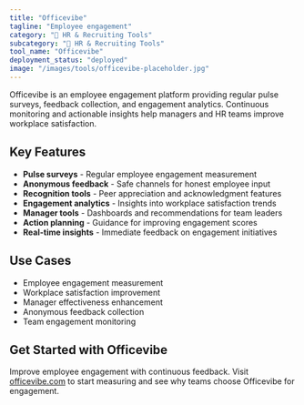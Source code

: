 ```yaml
---
title: "Officevibe"
tagline: "Employee engagement"
category: "👥 HR & Recruiting Tools"
subcategory: "👥 HR & Recruiting Tools"
tool_name: "Officevibe"
deployment_status: "deployed"
image: "/images/tools/officevibe-placeholder.jpg"
---
```

Officevibe is an employee engagement platform providing regular pulse surveys, feedback collection, and engagement analytics. Continuous monitoring and actionable insights help managers and HR teams improve workplace satisfaction.

## Key Features

- **Pulse surveys** - Regular employee engagement measurement
- **Anonymous feedback** - Safe channels for honest employee input
- **Recognition tools** - Peer appreciation and acknowledgment features
- **Engagement analytics** - Insights into workplace satisfaction trends
- **Manager tools** - Dashboards and recommendations for team leaders
- **Action planning** - Guidance for improving engagement scores
- **Real-time insights** - Immediate feedback on engagement initiatives

## Use Cases

- Employee engagement measurement
- Workplace satisfaction improvement
- Manager effectiveness enhancement
- Anonymous feedback collection
- Team engagement monitoring

## Get Started with Officevibe

Improve employee engagement with continuous feedback. Visit [officevibe.com](https://www.officevibe.com) to start measuring and see why teams choose Officevibe for engagement.
